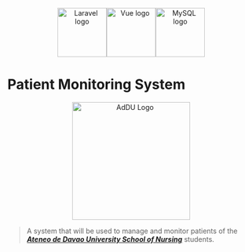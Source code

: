 <p align="center"><a href="https://laravel.com/"><img height="100" src="https://raw.githubusercontent.com/laravel/art/master/logo-lockup/5%20SVG/2%20CMYK/1%20Full%20Color/laravel-logolockup-cmyk-red.svg" alt="Laravel logo"></a><a href="https://vuejs.org"><img height="100" src="https://vuejs.org/images/logo.png" alt="Vue logo" alt="Vue logo"></a><a href="https://www.mysql.com/"><img height="100" src="https://www.mysql.com/common/logos/logo-mysql-170x115.png" alt="MySQL logo"></a></p>

# Patient Monitoring System
<p align="center"><a href="https://www.addu.edu.ph/"><img height="240" src="https://www.addu.edu.ph/wp-content/uploads/2020/08/UniversitySeal240px.png" alt="AdDU Logo"></a></p>

> A system that will be used to manage and monitor patients of the **[_Ateneo de Davao University School of Nursing_](https://www.addu.edu.ph/)** students.



